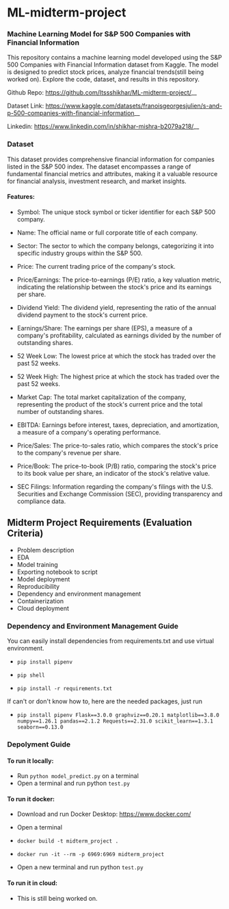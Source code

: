 # ML-midterm-project

### Machine Learning Model for S&P 500 Companies with Financial Information

This repository contains a machine learning model developed using the S&P 500 Companies with Financial Information dataset from Kaggle. The model is designed to predict stock prices, analyze financial trends(still being worked on). Explore the code, dataset, and results in this repository.

Github Repo: https://github.com/Itssshikhar/ML-midterm-project/__

Dataset Link: https://www.kaggle.com/datasets/franoisgeorgesjulien/s-and-p-500-companies-with-financial-information__

Linkedin: https://www.linkedin.com/in/shikhar-mishra-b2079a218/__

### Dataset

This dataset provides comprehensive financial information for companies listed in the S&P 500 index. The dataset encompasses a range of fundamental financial metrics and attributes, making it a valuable resource for financial analysis, investment research, and market insights.

#### Features:

- Symbol: The unique stock symbol or ticker identifier for each S&P 500 company.

- Name: The official name or full corporate title of each company.

- Sector: The sector to which the company belongs, categorizing it into specific industry groups within the S&P 500.

- Price: The current trading price of the company's stock.

- Price/Earnings: The price-to-earnings (P/E) ratio, a key valuation metric, indicating the relationship between the stock's price and its earnings per share.

- Dividend Yield: The dividend yield, representing the ratio of the annual dividend payment to the stock's current price.

- Earnings/Share: The earnings per share (EPS), a measure of a company's profitability, calculated as earnings divided by the number of outstanding shares.

- 52 Week Low: The lowest price at which the stock has traded over the past 52 weeks.

- 52 Week High: The highest price at which the stock has traded over the past 52 weeks.

- Market Cap: The total market capitalization of the company, representing the product of the stock's current price and the total number of outstanding shares.

- EBITDA: Earnings before interest, taxes, depreciation, and amortization, a measure of a company's operating performance.

- Price/Sales: The price-to-sales ratio, which compares the stock's price to the company's revenue per share.

- Price/Book: The price-to-book (P/B) ratio, comparing the stock's price to its book value per share, an indicator of the stock's relative value.

- SEC Filings: Information regarding the company's filings with the U.S. Securities and Exchange Commission (SEC), providing transparency and compliance data.

## Midterm Project Requirements (Evaluation Criteria)

- Problem description
- EDA
- Model training
- Exporting notebook to script
- Model deployment
- Reproducibility
- Dependency and environment management
- Containerization
- Cloud deployment

### Dependency and Environment Management Guide

You can easily install dependencies from requirements.txt and use virtual environment.

- `pip install pipenv`

- `pip shell`

- `pip install -r requirements.txt`

If can't or don't know how to, here are the needed packages, just run

- `pip install pipenv Flask==3.0.0
graphviz==0.20.1
matplotlib==3.8.0
numpy==1.26.1
pandas==2.1.2
Requests==2.31.0
scikit_learn==1.3.1
seaborn==0.13.0`

### Depolyment Guide

#### To run it locally:

- Run `python model_predict.py` on a terminal
- Open a terminal and run python `test.py`

#### To run it docker:

- Download and run Docker Desktop: https://www.docker.com/

- Open a terminal

- `docker build -t midterm_project .`

- `docker run -it --rm -p 6969:6969 midterm_project`

- Open a new terminal and run python `test.py`

#### To run it in cloud:

- This is still being worked on.

